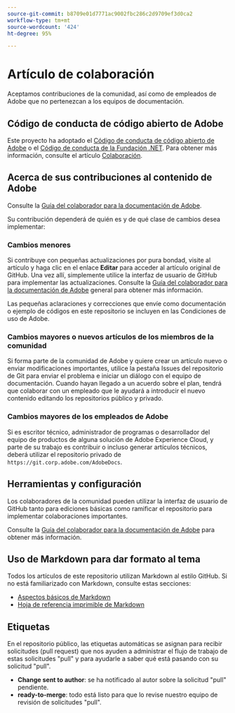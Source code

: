 ```yaml
---
source-git-commit: b8709e01d7771ac9002fbc286c2d9709ef3d0ca2
workflow-type: tm+mt
source-wordcount: '424'
ht-degree: 95%

---
```

# Artículo de colaboración

Aceptamos contribuciones de la comunidad, así como de empleados de Adobe que no pertenezcan a los equipos de documentación.

## Código de conducta de código abierto de Adobe

Este proyecto ha adoptado el [Código de conducta de código abierto de Adobe](code-of-conduct.md) o el [Código de conducta de la Fundación .NET](https://dotnetfoundation.org/code-of-conduct). Para obtener más información, consulte el artículo [Colaboración](contributing.md).

## Acerca de sus contribuciones al contenido de Adobe

Consulte la [Guía del colaborador para la documentación de Adobe](https://experienceleague.adobe.com/docs/contributor/contributor-guide/introduction.html).

Su contribución dependerá de quién es y de qué clase de cambios desea implementar:

### Cambios menores

Si contribuye con pequeñas actualizaciones por pura bondad, visite al artículo y haga clic en el enlace **Editar** para acceder al artículo original de GitHub. Una vez allí, simplemente utilice la interfaz de usuario de GitHub para implementar las actualizaciones. Consulte la [Guía del colaborador para la documentación de Adobe](https://experienceleague.adobe.com/docs/contributor/contributor-guide/introduction.html) general para obtener más información.

Las pequeñas aclaraciones y correcciones que envíe como documentación o ejemplo de códigos en este repositorio se incluyen en las Condiciones de uso de Adobe.

### Cambios mayores o nuevos artículos de los miembros de la comunidad

Si forma parte de la comunidad de Adobe y quiere crear un artículo nuevo o enviar modificaciones importantes, utilice la pestaña Issues del repositorio de Git para enviar el problema e iniciar un diálogo con el equipo de documentación. Cuando hayan llegado a un acuerdo sobre el plan, tendrá que colaborar con un empleado que le ayudará a introducir el nuevo contenido editando los repositorios público y privado.

<!--
If you submit a pull request with significant changes to documentation and code examples, you'll see a message in the pull request asking you to submit an online contribution license agreement (CLA). We need you to complete the online form before we can review your pull request.
-->

### Cambios mayores de los empleados de Adobe

Si es escritor técnico, administrador de programas o desarrollador del equipo de productos de alguna solución de Adobe Experience Cloud, y parte de su trabajo es contribuir o incluso generar artículos técnicos, deberá utilizar el repositorio privado de `https://git.corp.adobe.com/AdobeDocs`.

<!--Employees from other parts of the Adobe world should use the public repo for minor updates.-->

## Herramientas y configuración

Los colaboradores de la comunidad pueden utilizar la interfaz de usuario de GitHub tanto para ediciones básicas como ramificar el repositorio para implementar colaboraciones importantes.

Consulte la [Guía del colaborador para la documentación de Adobe](https://experienceleague.adobe.com/docs/contributor/contributor-guide/introduction.html) para obtener más información.

## Uso de Markdown para dar formato al tema

Todos los artículos de este repositorio utilizan Markdown al estilo GitHub. Si no está familiarizado con Markdown, consulte estas secciones:

* [Aspectos básicos de Markdown](https://docs.github.com/es/github/writing-on-github/getting-started-with-writing-and-formatting-on-github)
* [Hoja de referencia imprimible de Markdown](https://guides.github.com/pdfs/markdown-cheatsheet-online.pdf)

## Etiquetas

En el repositorio público, las etiquetas automáticas se asignan para recibir solicitudes (pull request) que nos ayuden a administrar el flujo de trabajo de estas solicitudes &quot;pull&quot; y para ayudarle a saber qué está pasando con su solicitud &quot;pull&quot;.

* **Change sent to author**: se ha notificado al autor sobre la solicitud &quot;pull&quot; pendiente.
* **ready-to-merge**: todo está listo para que lo revise nuestro equipo de revisión de solicitudes &quot;pull&quot;.
